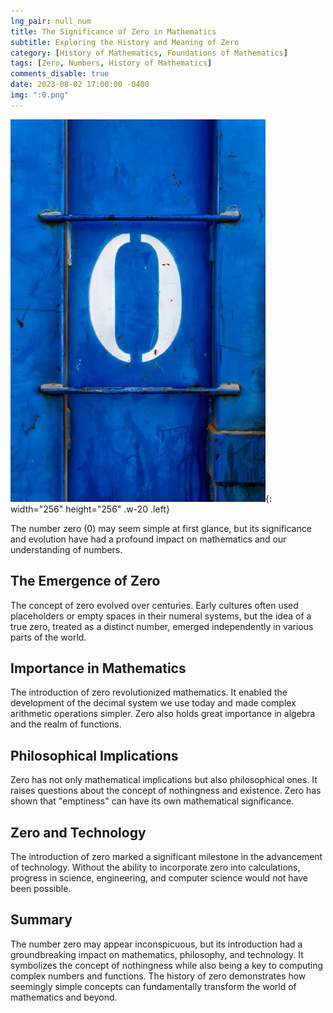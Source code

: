 ```yaml
---
lng_pair: null_num
title: The Significance of Zero in Mathematics
subtitle: Exploring the History and Meaning of Zero
category: [History of Mathematics, Foundations of Mathematics]
tags: [Zero, Numbers, History of Mathematics]
comments_disable: true
date: 2023-08-02 17:00:00 -0400
img: ":0.png"
---
```


![Desktop View](/assets/img/posts/0.png){: width="256" height="256" .w-20 .left}

The number zero (0) may seem simple at first glance, but its significance and evolution have had a profound impact on mathematics and our understanding of numbers.

## The Emergence of Zero

The concept of zero evolved over centuries. Early cultures often used placeholders or empty spaces in their numeral systems, but the idea of a true zero, treated as a distinct number, emerged independently in various parts of the world.

## Importance in Mathematics

The introduction of zero revolutionized mathematics. It enabled the development of the decimal system we use today and made complex arithmetic operations simpler. Zero also holds great importance in algebra and the realm of functions.

## Philosophical Implications

Zero has not only mathematical implications but also philosophical ones. It raises questions about the concept of nothingness and existence. Zero has shown that "emptiness" can have its own mathematical significance.

## Zero and Technology

The introduction of zero marked a significant milestone in the advancement of technology. Without the ability to incorporate zero into calculations, progress in science, engineering, and computer science would not have been possible.

## Summary

The number zero may appear inconspicuous, but its introduction had a groundbreaking impact on mathematics, philosophy, and technology. It symbolizes the concept of nothingness while also being a key to computing complex numbers and functions. The history of zero demonstrates how seemingly simple concepts can fundamentally transform the world of mathematics and beyond.
